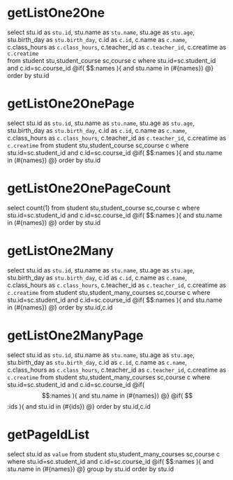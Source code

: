 getListOne2One
====
select
stu.id as `stu.id`,
stu.name as `stu.name`,
stu.age as `stu.age`,
stu.birth_day as `stu.birth_day`,
c.id as `c.id`,
c.name as `c.name`,
c.class_hours as `c.class_hours`,
c.teacher_id as `c.teacher_id`,
c.creatime as `c.creatime`  
from student stu,student_course sc,course c where 
stu.id=sc.student_id and c.id=sc.course_id 
@if( $$:names ){ 
and stu.name in (#{names})
@} 
order by stu.id

getListOne2OnePage
====
select
stu.id as `stu.id`,
stu.name as `stu.name`,
stu.age as `stu.age`,
stu.birth_day as `stu.birth_day`,
c.id as `c.id`,
c.name as `c.name`,
c.class_hours as `c.class_hours`,
c.teacher_id as `c.teacher_id`,
c.creatime as `c.creatime`
from student stu,student_course sc,course c 
where stu.id=sc.student_id and c.id=sc.course_id 
@if( $$:names ){ 
and stu.name in (#{names})
@} 
order by stu.id

getListOne2OnePageCount
====
select count(1) from student stu,student_course sc,course c 
where stu.id=sc.student_id and c.id=sc.course_id 
@if( $$:names ){ 
and stu.name in (#{names})
@} 
order by stu.id


getListOne2Many
====
select
stu.id as `stu.id`,
stu.name as `stu.name`,
stu.age as `stu.age`,
stu.birth_day as `stu.birth_day`,
c.id as `c.id`,
c.name as `c.name`,
c.class_hours as `c.class_hours`,
c.teacher_id as `c.teacher_id`,
c.creatime as `c.creatime`
from student stu,student_many_courses sc,course c 
where stu.id=sc.student_id and c.id=sc.course_id 
@if( $$:names ){ 
and stu.name in (#{names})
@} 
order by stu.id,c.id


getListOne2ManyPage
====
select
stu.id as `stu.id`,
stu.name as `stu.name`,
stu.age as `stu.age`,
stu.birth_day as `stu.birth_day`,
c.id as `c.id`,
c.name as `c.name`,
c.class_hours as `c.class_hours`,
c.teacher_id as `c.teacher_id`,
c.creatime as `c.creatime`
from student stu,student_many_courses sc,course c where stu.id=sc.student_id 
and c.id=sc.course_id 
@if( $$:names ){ 
and stu.name in (#{names})
@} 
@if( $$:ids ){ 
and stu.id in (#{ids})
@}
order by stu.id,c.id

getPageIdList
====
select stu.id as `value`
from student stu,student_many_courses sc,course c where
stu.id=sc.student_id and c.id=sc.course_id 
@if( $$:names ){ 
and stu.name in (#{names})
@} 
group by stu.id order by stu.id
